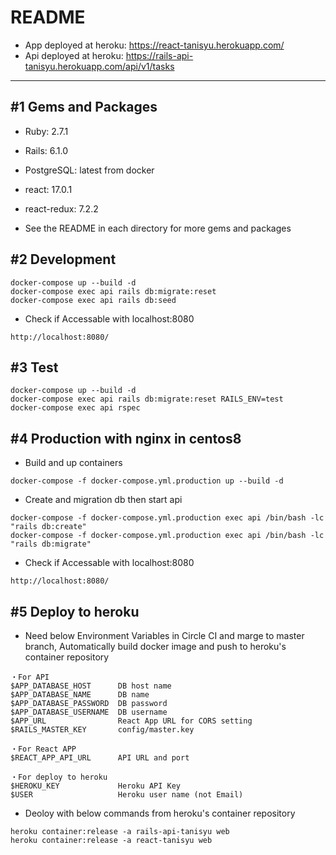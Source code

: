 # README

- App deployed at heroku: https://react-tanisyu.herokuapp.com/
- Api deployed at heroku: https://rails-api-tanisyu.herokuapp.com/api/v1/tasks
---

## #1 Gems and Packages

- Ruby: 2.7.1
- Rails: 6.1.0
- PostgreSQL: latest from docker

- react: 17.0.1
- react-redux: 7.2.2

- See the README in each directory for more gems and packages

## #2 Development

```
docker-compose up --build -d
docker-compose exec api rails db:migrate:reset
docker-compose exec api rails db:seed
```

- Check if Accessable with localhost:8080

```
http://localhost:8080/
```

## #3 Test

```
docker-compose up --build -d
docker-compose exec api rails db:migrate:reset RAILS_ENV=test
docker-compose exec api rspec
```

## #4 Production with nginx in centos8

- Build and up containers

```
docker-compose -f docker-compose.yml.production up --build -d
```

- Create and migration db then start api

```
docker-compose -f docker-compose.yml.production exec api /bin/bash -lc "rails db:create"
docker-compose -f docker-compose.yml.production exec api /bin/bash -lc "rails db:migrate"
```

- Check if Accessable with localhost:8080

```
http://localhost:8080/
```

## #5 Deploy to heroku

- Need below Environment Variables in Circle CI and marge to master branch, Automatically build docker image and push to heroku's container repository

```
・For API
$APP_DATABASE_HOST      DB host name
$APP_DATABASE_NAME      DB name
$APP_DATABASE_PASSWORD  DB password
$APP_DATABASE_USERNAME  DB username
$APP_URL                React App URL for CORS setting
$RAILS_MASTER_KEY       config/master.key

・For React APP
$REACT_APP_API_URL      API URL and port

・For deploy to heroku
$HEROKU_KEY             Heroku API Key
$USER                   Heroku user name (not Email)
```

- Deoloy with below commands from heroku's container repository

```
heroku container:release -a rails-api-tanisyu web
heroku container:release -a react-tanisyu web
```
